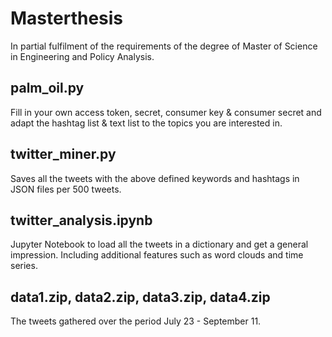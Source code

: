 # Masterthesis 
In partial fulfilment of the requirements of the degree of Master of Science in Engineering and Policy Analysis.

## palm_oil.py
Fill in your own access token, secret, consumer key & consumer secret and adapt the hashtag list & text list to the topics you are interested in.

## twitter_miner.py
Saves all the tweets with the above defined keywords and hashtags in JSON files per 500 tweets.

## twitter_analysis.ipynb
Jupyter Notebook to load all the tweets in a dictionary and get a general impression. Including additional features such as word clouds and time series.

## data1.zip, data2.zip, data3.zip, data4.zip
The tweets gathered over the period July 23 - September 11.
